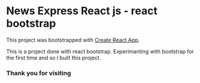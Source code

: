 # News Express React js - react bootstrap

This project was bootstrapped with [Create React App](https://newapireact-reactbootstrap-practice.netlify.app/).

This is a project done with react bootstrap. Experimanting with bootstrap for the first time and so I built this project.
### Thank you for visiting

